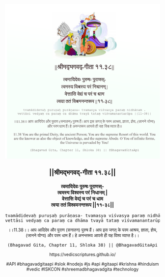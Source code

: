 <img src="../../asset/BG_11_38.png"/>
<center><h2>||श्रीमद्‍भगवद्‍-गीता ११.३८||</h2>
<h3>त्वमादिदेवः पुरुषः पुराणस्-<br/>त्वमस्य विश्वस्य परं निधानम् |<br/>वेत्तासि वेद्यं च परं च धाम<br/>त्वया ततं विश्वमनन्तरूप ||११-३८||</h3>
<pre>tvamādidevaḥ puruṣaḥ purāṇasa- tvamasya viśvasya paraṃ nidhānam .<br/>vettāsi vedyaṃ ca paraṃ ca dhāma tvayā tataṃ viśvamanantarūpa ||11-38||</pre>
<p>।।11.38।। आप आदिदेव और पुराण (सनातन) पुरुष हैं। आप इस जगत् के परम आश्रय, ज्ञाता, ज्ञेय, (जानने योग्य) और परम धाम हैं। हे अनन्तरूप आपसे ही यह विश्व व्याप्त है।।</p>
<pre>(Bhagavad Gita, Chapter 11, Shloka 38) || @BhagavadGitaApi</pre><p>https://vedicscriptures.github.io/</p><p>#API #bhagavadgitaapi #slok #nodejs #js #api #gitaapi #krishna #hinduism #vedic #ISKCON #shreemadbhagavadgita #technology</p></center>
